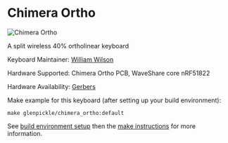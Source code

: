 # Chimera Ortho

![Chimera Ortho](https://imgur.com/pbdNsoP.jpg)

A split wireless 40% ortholinear keyboard 

Keyboard Maintainer: [William Wilson](https://github.com/GlenPickle)  


Hardware Supported: Chimera Ortho PCB, WaveShare core nRF51822

Hardware Availability: [Gerbers](https://github.com/GlenPickle/Chimera/tree/master/ortho/gerbers)

Make example for this keyboard (after setting up your build environment):

    make glenpickle/chimera_ortho:default

See [build environment setup](https://docs.qmk.fm/#/getting_started_build_tools) then the [make instructions](https://docs.qmk.fm/#/getting_started_make_guide) for more information.

